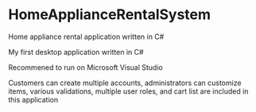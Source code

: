 # HomeApplianceRentalSystem

Home appliance rental application written in C#

My first desktop application written in C#

Recommened to run on Microsoft Visual Studio 

Customers can create multiple accounts, administrators can customize items, various validations, multiple user roles, and cart list are included in this application

